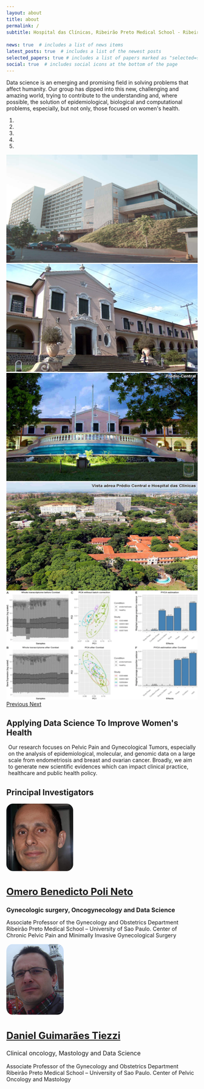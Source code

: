 ```yaml
---
layout: about
title: about
permalink: /
subtitle: Hospital das Clínicas, Ribeirão Preto Medical School - Ribeirão Preto/SP - Brazil

news: true  # includes a list of news items
latest_posts: true  # includes a list of the newest posts
selected_papers: true # includes a list of papers marked as "selected={true}"
social: true  # includes social icons at the bottom of the page
---
```


  <div class="container mt-4 mb-4">
      <p class="custom-text">Data science is an emerging and promising field in solving problems that affect humanity. Our group has dipped into this new, challenging and amazing world, trying to contribute to the understanding and, where possible, the solution of epidemiological, biological and computational problems, especially, but not only, those focused on women's health.</p>
  </div>

<!-- Carousel -->
<div markdown="0" id="carousel" class="carousel slide" data-ride="carousel" data-interval="4000" data-pause="hover" >
  <!-- Menu -->
  <ol class="carousel-indicators">
    <li data-target="#carousel" data-slide-to="0" class="active"></li>
    <li data-target="#carousel" data-slide-to="1"></li>
    <li data-target="#carousel" data-slide-to="2"></li>
    <li data-target="#carousel" data-slide-to="3"></li>
    <li data-target="#carousel" data-slide-to="4"></li>
  </ol>

  <!-- Items -->
 <div class="carousel-inner" markdown="0">
    <div class="carousel-item active">
      <img src="assets/img/carousel/carousel_hc3.jpg" alt="Slide 1" />
    </div>
    <div class="carousel-item">
      <img src="assets/img/carousel/carousel_central.png" alt="Slide 2" />
    </div>
    <div class="carousel-item">
      <img src="assets/img/carousel/carousel_central2.jpg" alt="Slide 3" />
    </div>
     <div class="carousel-item">
      <img src="assets/img/carousel/carousel_central_hc.jpg" alt="Slide 4" />
    </div>
    <div class="carousel-item">
      <img src="assets/img/carousel/carousel_Cancer_Detection.png" alt="Slide 5" />
    </div>
  </div>

  <a class="carousel-control-prev" href="#carousel" role="button" data-slide="prev">
    <span class="carousel-control-prev-icon" aria-hidden="true"></span>
    <span class="sr-only">Previous</span>
  </a>
  <a class="carousel-control-next" href="#carousel" role="button" data-slide="next">
    <span class="carousel-control-next-icon" aria-hidden="true"></span>
    <span class="sr-only">Next</span>
  </a>
</div>

## Applying Data Science To Improve Women's Health

<!--Cards About-->
<div class="container mb-4">
      <p class="custom-text mt-4" style="margin: 1%">Our research focuses on Pelvic Pain and Gynecological Tumors, especially on the analysis of epidemiological, molecular, and genomic data on a large scale from endometriosis and breast and ovarian cancer. Broadly, we aim to generate new scientific evidences which can impact clinical practice, healthcare and public health policy.</p> 
</div>

## Principal Investigators

<!--Authors PI-->

<div class="container mb-4">
<div class="card-group mt-4">
  <div class="card">
    <img src="assets/img/teampic/omero_prof.png" class="card-img-top mx-auto d-block mt-4" style="object-fit: cover; width: 35%; border-radius: 10%;">
    <div class="card-body">
      <a href="{{ site.baseurl }}/team/#Reseachers"> <h2 class="card-title text-center" style="font-size: 1.6rem;">Omero Benedicto Poli Neto</h2></a>
      <h1 class="card-text text-center font-weight-bold" style="font-size: 1.0rem;">Gynecologic surgery, Oncogynecology and Data Science</h1>
      <p class="card-text text-center" style="font-size: 0.9rem;">Associate Professor of the Gynecology and Obstetrics Department Ribeirão Preto Medical School – University of Sao Paulo. Center of Chronic Pelvic Pain and Minimally Invasive Gynecological Surgery</p>
    </div>
  </div>
  <div class="card">
    <img src="assets/img/teampic/daniel_prof.png" class="card-img-top mx-auto d-block mt-4" style="object-fit: cover; width: 30%; border-radius: 10%;">
    <div class="card-body text-center">
      <a href="{{ site.baseurl }}/team/#Reseachers"><h2 class="card-title" style="font-size: 1.6rem;">Daniel Guimarães Tiezzi</h2></a>
      <p class="card-text text-center font-weight-bold" style="font-size: 1.0rem;">Clinical oncology, Mastology and Data Science</p>
      <p class="card-text text-center" style="font-size: 0.9rem;">Associate Professor of the Gynecology and Obstetrics Department Ribeirão Preto Medical School – University of Sao Paulo. Center of Pelvic Oncology and Mastology</p>
    </div>
  </div>
  </div>
  </div>
  



